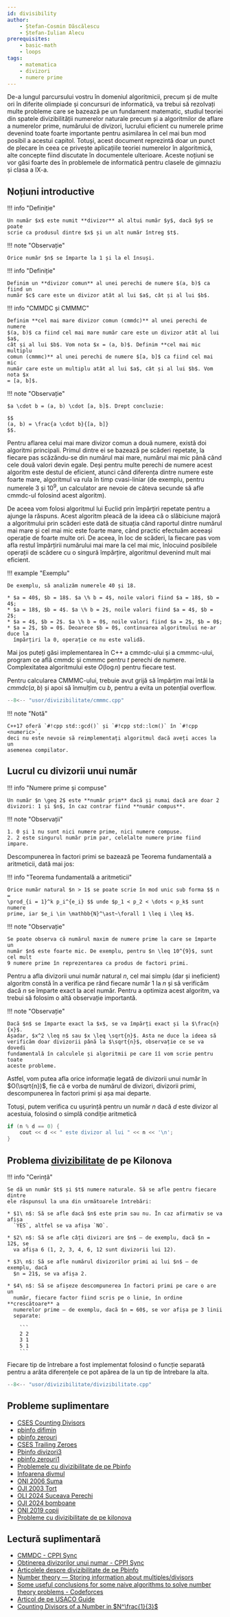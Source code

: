 ```yaml
---
id: divisibility
author:
    - Ștefan-Cosmin Dăscălescu
    - Ștefan-Iulian Alecu
prerequisites:
    - basic-math
    - loops
tags:
    - matematica
    - divizori
    - numere prime
---
```


De-a lungul parcursului vostru în domeniul algoritmicii, precum și de multe ori
în diferite olimpiade și concursuri de informatică, va trebui să rezolvați multe
probleme care se bazează pe un fundament matematic, studiul teoriei din spatele
divizibilității numerelor naturale precum și a algoritmilor de aflare a
numerelor prime, numărului de divizori, lucrului eficient cu numerele prime
devenind toate foarte importante pentru asimilarea în cel mai bun mod posibil a
acestui capitol. Totuși, acest document reprezintă doar un punct de plecare în
ceea ce privește aplicațiile teoriei numerelor în algoritmică, alte concepte
fiind discutate în documentele ulterioare. Aceste noțiuni se vor găsi foarte des
în problemele de informatică pentru clasele de gimnaziu și clasa a IX-a.

## Noțiuni introductive

!!! info "Definiție"

    Un număr $x$ este numit **divizor** al altui număr $y$, dacă $y$ se poate
    scrie ca produsul dintre $x$ și un alt număr întreg $t$.

!!! note "Observație"

    Orice număr $n$ se împarte la 1 și la el însuși.

!!! info "Definiție"

    Definim un **divizor comun** al unei perechi de numere $(a, b)$ ca fiind un
    număr $c$ care este un divizor atât al lui $a$, cât și al lui $b$.

!!! info "CMMDC și CMMMC"

    Definim **cel mai mare divizor comun (cmmdc)** al unei perechi de numere
    $(a, b)$ ca fiind cel mai mare număr care este un divizor atât al lui $a$,
    cât și al lui $b$. Vom nota $x = (a, b)$. Definim **cel mai mic multiplu
    comun (cmmmc)** al unei perechi de numere $[a, b]$ ca fiind cel mai mic
    număr care este un multiplu atât al lui $a$, cât și al lui $b$. Vom nota $x
    = [a, b]$.

!!! note "Observație"

    $a \cdot b = (a, b) \cdot [a, b]$. Drept concluzie:
    
    $$
    (a, b) = \frac{a \cdot b}{[a, b]}
    $$.

Pentru aflarea celui mai mare divizor comun a două numere, există doi algoritmi
principali. Primul dintre ei se bazează pe scăderi repetate, la fiecare pas
scăzându-se din numărul mai mare, numărul mai mic până când cele două valori
devin egale. Deși pentru multe perechi de numere acest algoritm este destul de
eficient, atunci când diferența dintre numere este foarte mare, algoritmul va
rula în timp cvasi-liniar (de exemplu, pentru numerele 3 și $10^9$, un
calculator are nevoie de câteva secunde să afle cmmdc-ul folosind acest
algoritm).

De aceea vom folosi algoritmul lui Euclid prin împărțiri repetate pentru a
ajunge la răspuns. Acest algoritm pleacă de la ideea că o slăbiciune majoră a
algoritmului prin scăderi este dată de situația când raportul dintre numărul mai
mare și cel mai mic este foarte mare, când practic efectuăm aceeași operație de
foarte multe ori. De aceea, în loc de scăderi, la fiecare pas vom afla restul
împărțirii numărului mai mare la cel mai mic, înlocuind posibilele operații de
scădere cu o singură împărțire, algoritmul devenind mult mai eficient.

!!! example "Exemplu"

    De exemplu, să analizăm numerele 40 și 18.

    * $a = 40$, $b = 18$. $a \% b = 4$, noile valori fiind $a = 18$, $b = 4$;
    * $a = 18$, $b = 4$. $a \% b = 2$, noile valori fiind $a = 4$, $b = 2$;
    * $a = 4$, $b = 2$. $a \% b = 0$, noile valori fiind $a = 2$, $b = 0$;
    * $a = 2$, $b = 0$. Deoarece $b = 0$, continuarea algoritmului ne-ar duce la
      împărțiri la 0, operație ce nu este validă.

Mai jos puteți găsi implementarea în C++ a cmmdc-ului și a cmmmc-ului, program
ce află cmmdc și cmmmc pentru $t$ perechi de numere. Complexitatea algoritmului
este $O(\log n)$ pentru fiecare test.

Pentru calcularea CMMMC-ului, trebuie avut grijă să împărțim mai întâi la
$cmmdc(a, b)$ și apoi să înmulțim cu $b$, pentru a evita un potențial overflow.

```cpp
--8<-- "usor/divizibilitate/cmmmc.cpp"
```

!!! note "Notă"

    C++17 oferă `#!cpp std::gcd()` și `#!cpp std::lcm()` în `#!cpp <numeric>`,
    deci nu este nevoie să reimplementați algoritmul dacă aveți acces la un
    asemenea compilator.

## Lucrul cu divizorii unui număr

!!! info "Numere prime și compuse"

    Un număr $n \geq 2$ este **număr prim** dacă și numai dacă are doar 2
    divizori: 1 și $n$, în caz contrar fiind **număr compus**.

!!! note "Observații"

    1. 0 și 1 nu sunt nici numere prime, nici numere compuse.
    2. 2 este singurul număr prim par, celelalte numere prime fiind impare.

Descompunerea în factori primi se bazează pe Teorema fundamentală a aritmeticii,
dată mai jos:

!!! info "Teorema fundamentală a aritmeticii"

    Orice număr natural $n > 1$ se poate scrie în mod unic sub forma $$ n =
    \prod_{i = 1}^k p_i^{e_i} $$ unde $p_1 < p_2 < \dots < p_k$ sunt numere
    prime, iar $e_i \in \mathbb{N}^\ast~\forall 1 \leq i \leq k$.

!!! note "Observație"

    Se poate observa că numărul maxim de numere prime la care se împarte un
    număr $n$ este foarte mic. De exemplu, pentru $n \leq 10^{9}$, sunt cel mult
    9 numere prime în reprezentarea ca produs de factori primi.

Pentru a afla divizorii unui număr natural $n$, cel mai simplu (dar și
ineficient) algoritm constă în a verifica pe rând fiecare număr 1 la $n$ și să
verificăm dacă $n$ se împarte exact la acel număr. Pentru a optimiza acest
algoritm, va trebui să folosim o altă observație importantă.

!!! note "Observație"

    Dacă $n$ se împarte exact la $x$, se va împărți exact și la $\frac{n}{x}$.
    Așadar, $x^2 \leq n$ sau $x \leq \sqrt{n}$. Asta ne duce la ideea să
    verificăm doar divizorii până la $\sqrt{n}$, observație ce se va dovedi
    fundamentală în calculele și algoritmii pe care îî vom scrie pentru toate
    aceste probleme.

Astfel, vom putea afla orice informație legată de divizorii unui număr în
$O(\sqrt{n})$, fie că e vorba de numărul de divizori, divizorii primi,
descompunerea în factori primi și așa mai departe.

Totuși, putem verifica cu ușurință pentru un număr $n$ dacă $d$ este divizor al
acestuia, folosind o simplă condiție aritmetică

```cpp
if (n % d == 0) {
    cout << d << " este divizor al lui " << n << '\n';
}
```

## Problema [divizibilitate](https://kilonova.ro/problems/1981) de pe Kilonova

!!! info "Cerință"

    Se dă un număr $t$ și $t$ numere naturale. Să se afle pentru fiecare dintre
    ele răspunsul la una din următoarele întrebări:

    * $1\ n$: Să se afle dacă $n$ este prim sau nu. În caz afirmativ se va afișa
      `YES`, altfel se va afișa `NO`.

    * $2\ n$: Să se afle câți divizori are $n$ — de exemplu, dacă $n = 12$, se
      va afișa 6 (1, 2, 3, 4, 6, 12 sunt divizorii lui 12).

    * $3\ n$: Să se afle numărul divizorilor primi ai lui $n$ — de exemplu, dacă
      $n = 21$, se va afișa 2.

    * $4\ n$: Să se afișeze descompunerea în factori primi pe care o are un
      număr, fiecare factor fiind scris pe o linie, în ordine **crescătoare** a
      numerelor prime — de exemplu, dacă $n = 60$, se vor afișa pe 3 linii
      separate:

        ```
        2 2
        3 1
        5 1
        ```

Fiecare tip de întrebare a fost implementat folosind o funcție separată pentru a
arăta diferențele ce pot apărea de la un tip de întrebare la alta.

```cpp
--8<-- "usor/divizibilitate/divizibilitate.cpp"
```

## Probleme suplimentare

- [CSES Counting Divisors](https://cses.fi/problemset/task/1713)
- [pbinfo difimin](https://www.pbinfo.ro/probleme/377/difimin)
- [pbinfo zerouri](https://www.pbinfo.ro/probleme/306/zerouri)
- [CSES Trailing Zeroes](https://cses.fi/problemset/task/1618)
- [Pbinfo divizori3](https://www.pbinfo.ro/probleme/2547/divizori3)
- [pbinfo zerouri1](https://www.pbinfo.ro/probleme/307/zerouri1)
- [Problemele cu divizibilitate de pe Pbinfo](https://www.pbinfo.ro/probleme/categorii/18/algoritmi-elementari-divizibilitate)
- [Infoarena divmul](https://www.infoarena.ro/problema/divmul)
- [ONI 2006 Suma](https://kilonova.ro/problems/1244)
- [OJI 2003 Tort](https://kilonova.ro/problems/720)
- [OLI 2024 Suceava Perechi](https://kilonova.ro/problems/2343/)
- [OJI 2024 bomboane](https://kilonova.ro/problems/2516)
- [ONI 2019 copii](https://kilonova.ro/problems/1550)
- [Probleme cu divizibilitate de pe kilonova](https://kilonova.ro/tags/359)

## Lectură suplimentară

- [CMMDC - CPPI Sync](https://cppi.sync.ro/materia/cel_mai_mare_divizor_comun.html)
- [Obtinerea divizorilor unui numar - CPPI Sync](https://cppi.sync.ro/materia/obtinerea_divizorilor_unui_numar.html?hl=divizori)
- [Articolele despre divizibilitate de pe Pbinfo](https://www.pbinfo.ro/articole/66/divizibilitate)
- [Number theory  —  Storing information about multiples/divisors](https://codeforces.com/blog/entry/91707)
- [Some useful conclusions for some naive algorithms to solve number theory problems - Codeforces](https://codeforces.com/blog/entry/134127)
- [Articol de pe USACO Guide](https://usaco.guide/gold/divisibility?lang=cpp)
- [Counting Divisors of a Number in $N^\frac{1}{3}$](https://codeforces.com/blog/entry/22317)
